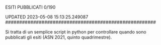 ESITI PUBBLICATI 0/190 

UPDATED 2023-05-08 15:13:25.249087
######################################################

Si tratta di un semplice script in python per controllare quando sono pubblicati gli esiti (ASN 2021, quinto quadrimestre).

